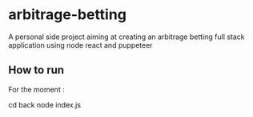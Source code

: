 # arbitrage-betting
A personal side project aiming at creating an arbitrage betting full stack application using node react and puppeteer

## How to run

For the moment :

cd back
node index.js
